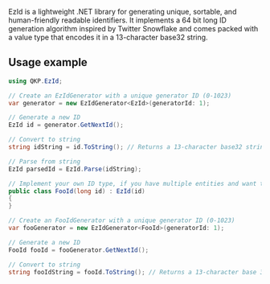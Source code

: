 EzId is a lightweight .NET library for generating unique, sortable, and human-friendly readable identifiers. It implements a 64 bit long ID generation algorithm inspired by Twitter Snowflake
and comes packed with a value type that encodes it in a 13-character base32 string.

## Usage example ###

```csharp
using QKP.EzId;

// Create an EzIdGenerator with a unique generator ID (0-1023)
var generator = new EzIdGenerator<EzId>(generatorId: 1);

// Generate a new ID
EzId id = generator.GetNextId();

// Convert to string
string idString = id.ToString(); // Returns a 13-character base32 string, eg. "07047XF6Q8YPA"

// Parse from string
EzId parsedId = EzId.Parse(idString);

// Implement your own ID type, if you have multiple entities and want them to have own ID type
public class FooId(long id) : EzId(id)
{
}

// Create an FooIdGenerator with a unique generator ID (0-1023)
var fooGenerator = new EzIdGenerator<FooId>(generatorId: 1);

// Generate a new ID
FooId fooId = fooGenerator.GetNextId();

// Convert to string
string fooIdString = fooId.ToString(); // Returns a 13-character base 32 string eg. "07047XF6Q8YPB"
```
